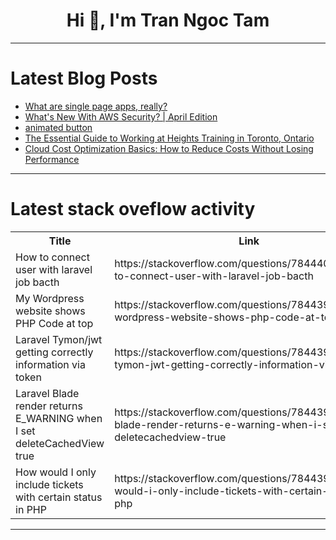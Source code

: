 <h1 align="center">Hi 👋, I'm Tran Ngoc Tam</h1>

---

# Latest Blog Posts 
<!-- BLOG-POST-LIST:START -->
- [What are single page apps, really?](https://dev.to/nas5w/what-are-single-page-apps-really-3cf4)
- [What&#39;s New With AWS Security? | April Edition](https://dev.to/aws-builders/whats-new-with-aws-security-april-edition-28c)
- [animated button](https://dev.to/francescost/animated-button-2bm5)
- [The Essential Guide to Working at Heights Training in Toronto, Ontario](https://dev.to/alinafern/the-essential-guide-to-working-at-heights-training-in-toronto-ontario-2380)
- [Cloud Cost Optimization Basics: How to Reduce Costs Without Losing Performance](https://dev.to/zenbittech/cloud-cost-optimization-basics-how-to-reduce-costs-without-losing-performance-44ee)
<!-- BLOG-POST-LIST:END -->

---

# Latest stack oveflow activity
<table>
  <tr><th>Title</th><th>Link</th></tr>
  <!-- STACKOVERFLOW:START --><tr><td>How to connect user with laravel job bacth</td><td>https://stackoverflow.com/questions/78444022/how-to-connect-user-with-laravel-job-bacth</td></tr><tr><td>My Wordpress website shows PHP Code at top</td><td>https://stackoverflow.com/questions/78443981/my-wordpress-website-shows-php-code-at-top</td></tr><tr><td>Laravel Tymon/jwt getting correctly information via token</td><td>https://stackoverflow.com/questions/78443961/laravel-tymon-jwt-getting-correctly-information-via-token</td></tr><tr><td>Laravel Blade render returns E_WARNING when I set deleteCachedView true</td><td>https://stackoverflow.com/questions/78443959/laravel-blade-render-returns-e-warning-when-i-set-deletecachedview-true</td></tr><tr><td>How would I only include tickets with certain status in PHP</td><td>https://stackoverflow.com/questions/78443911/how-would-i-only-include-tickets-with-certain-status-in-php</td></tr><!-- STACKOVERFLOW:END -->
</table>

---



